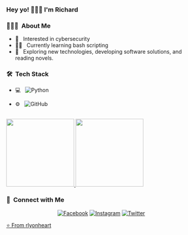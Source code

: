 ### Hey yo! 👋🏿🤓 I'm Richard

<h3> 👨🏻‍💻 &nbsp;About Me </h3>

- 🌱 &nbsp; Interested in cybersecurity
- ✍🏿 &nbsp; Currently learning bash scripting
- 🤔 &nbsp; Exploring new technologies, developing software solutions, and reading novels.

<h3> 🛠 &nbsp;Tech Stack</h3>

- 💻 &nbsp;
  ![Python](https://img.shields.io/badge/-Python-333333?style=flat&logo=python)
   
- ⚙️ &nbsp;
  ![GitHub](https://img.shields.io/badge/-GitHub-333333?style=flat&logo=github)

<br/>

<a href="https://github.com/rlyonheart">
  <img height="180em" src="https://github-readme-stats.vercel.app/api?username=rlyonheart&theme=buefy&show_icons=true" />
  <img height="180em" src="https://github-readme-stats.vercel.app/api/top-langs/?username=rlyonheart&theme=buefy&layout=compact" />
</a>

<br/>

<h3> 🤝 &nbsp;Connect with Me </h3>

<p align="center">
<a href="https://www.facebook.com/rly0nheart/"><img alt="Facebook" src="https://img.shields.io/badge/Facebook-rly0nheart-blue?style=flat&logo=Facebook"></a>
<a href="https://www.instagram.com/rlyonheart/"><img alt="Instagram" src="https://img.shields.io/badge/Instagram-rlyonheart-blue?style=flat&logo=instagram"></a>
<a href=" https://www.twitter.com/rly0nheart/"><img alt="Twitter" src="https://img.shields.io/twitter/follow/rly0nheart">
</p>

⭐️ From [rlyonheart](https://github.com/rlyonheart)
